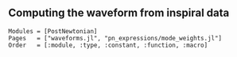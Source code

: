 ## Computing the waveform from inspiral data

```@autodocs
Modules = [PostNewtonian]
Pages   = ["waveforms.jl", "pn_expressions/mode_weights.jl"]
Order   = [:module, :type, :constant, :function, :macro]
```
